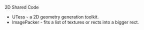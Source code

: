 2D Shared Code

- UTess - a 2D geometry generation toolkit.
- ImagePacker - fits  a list of textures or rects into a bigger rect. 